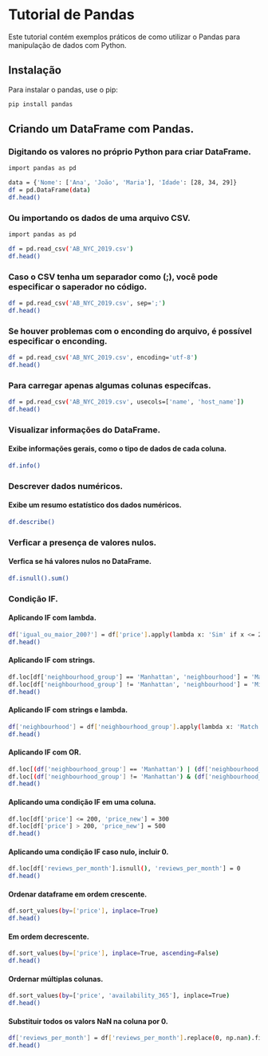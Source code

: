 # Tutorial de Pandas

Este tutorial contém exemplos práticos de como utilizar o Pandas para manipulação de dados com Python.

## Instalação

Para instalar o pandas, use o pip:

```bash
pip install pandas
```
## Criando um DataFrame com Pandas.
### Digitando os valores no próprio Python para criar DataFrame.
```bash
import pandas as pd

data = {'Nome': ['Ana', 'João', 'Maria'], 'Idade': [28, 34, 29]}
df = pd.DataFrame(data)
df.head()
```

### Ou importando os dados de uma arquivo CSV.
```bash
import pandas as pd

df = pd.read_csv('AB_NYC_2019.csv')
df.head()
```
### Caso o CSV tenha um separador como (;), você pode especificar o saperador no código.
```bash
df = pd.read_csv('AB_NYC_2019.csv', sep=';')
df.head()
```

### Se houver problemas com o enconding do arquivo, é possível especificar o enconding.
```bash
df = pd.read_csv('AB_NYC_2019.csv', encoding='utf-8')
df.head()
```

### Para carregar apenas algumas colunas específcas.
```bash
df = pd.read_csv('AB_NYC_2019.csv', usecols=['name', 'host_name'])
df.head()
```


### Visualizar informações do DataFrame.
#### Exibe informações gerais, como o tipo de dados de cada coluna.
```bash
df.info()
```

### Descrever dados numéricos.
#### Exibe um resumo estatístico dos dados numéricos.
```bash
df.describe()
```

### Verficar a presença de valores nulos.
#### Verfica se há valores nulos no DataFrame.
```bash
df.isnull().sum()
```

### Condição IF.
#### Aplicando IF com lambda.
```bash
df['igual_ou_maior_200?'] = df['price'].apply(lambda x: 'Sim' if x <= 200 else 'Não')
df.head()
```

#### Aplicando IF com strings.
```bash
df.loc[df['neighbourhood_group'] == 'Manhattan', 'neighbourhood'] = 'Match'  
df.loc[df['neighbourhood_group'] != 'Manhattan', 'neighbourhood'] = 'Mismatch'
df.head()
```

#### Aplicando IF com strings e lambda.
```bash
df['neighbourhood'] = df['neighbourhood_group'].apply(lambda x: 'Match' if x == 'Manhattan' else 'Mismatch')
df.head()
```

#### Aplicando IF com OR.
```bash
df.loc[(df['neighbourhood_group'] == 'Manhattan') | (df['neighbourhood_group'] == 'Brooklyn'), 'neighbourhood'] = 'Match' 
df.loc[(df['neighbourhood_group'] != 'Manhattan') & (df['neighbourhood_group'] != 'Brooklyn'), 'neighbourhood'] = 'Mismatch' 
df.head()
```

#### Aplicando uma condição IF em uma coluna.
```bash
df.loc[df['price'] <= 200, 'price_new'] = 300
df.loc[df['price'] > 200, 'price_new'] = 500
df.head()
```

#### Aplicando uma condição IF caso nulo, incluir 0.
```bash
df.loc[df['reviews_per_month'].isnull(), 'reviews_per_month'] = 0
df.head()
```

#### Ordenar dataframe em ordem crescente.
```bash
df.sort_values(by=['price'], inplace=True)
df.head()
```

#### Em ordem decrescente.
```bash
df.sort_values(by=['price'], inplace=True, ascending=False)
df.head()
```

#### Ordernar múltiplas colunas.
```bash
df.sort_values(by=['price', 'availability_365'], inplace=True)
df.head()
```

#### Substituir todos os valors NaN na coluna por 0.
```bash
df['reviews_per_month'] = df['reviews_per_month'].replace(0, np.nan).fillna(0)
df.head()
```
